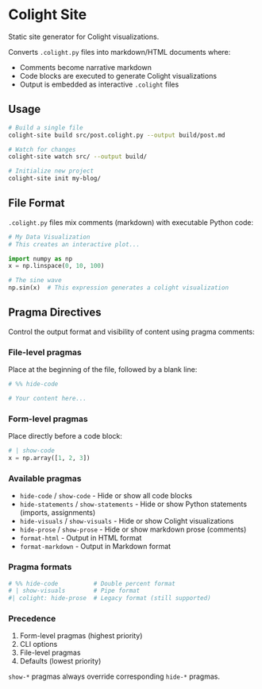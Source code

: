 # Colight Site

Static site generator for Colight visualizations.

Converts `.colight.py` files into markdown/HTML documents where:

- Comments become narrative markdown
- Code blocks are executed to generate Colight visualizations
- Output is embedded as interactive `.colight` files

## Usage

```bash
# Build a single file
colight-site build src/post.colight.py --output build/post.md

# Watch for changes
colight-site watch src/ --output build/

# Initialize new project
colight-site init my-blog/
```

## File Format

`.colight.py` files mix comments (markdown) with executable Python code:

```python
# My Data Visualization
# This creates an interactive plot...

import numpy as np
x = np.linspace(0, 10, 100)

# The sine wave
np.sin(x)  # This expression generates a colight visualization
```

## Pragma Directives

Control the output format and visibility of content using pragma comments:

### File-level pragmas

Place at the beginning of the file, followed by a blank line:

```python
# %% hide-code

# Your content here...
```

### Form-level pragmas

Place directly before a code block:

```python
# | show-code
x = np.array([1, 2, 3])
```

### Available pragmas

- `hide-code` / `show-code` - Hide or show all code blocks
- `hide-statements` / `show-statements` - Hide or show Python statements (imports, assignments)
- `hide-visuals` / `show-visuals` - Hide or show Colight visualizations
- `hide-prose` / `show-prose` - Hide or show markdown prose (comments)
- `format-html` - Output in HTML format
- `format-markdown` - Output in Markdown format

### Pragma formats

```python
# %% hide-code          # Double percent format
# | show-visuals        # Pipe format
#| colight: hide-prose  # Legacy format (still supported)
```

### Precedence

1. Form-level pragmas (highest priority)
2. CLI options
3. File-level pragmas
4. Defaults (lowest priority)

`show-*` pragmas always override corresponding `hide-*` pragmas.
